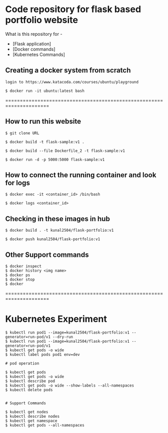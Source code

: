 # Code repository for flask based portfolio website

What is this repository for -

- [Flask application]
- [Docker commands]
- [Kubernetes Commands]


## Creating a docker system from scratch

```shell
login to https://www.katacoda.com/courses/ubuntu/playground

$ docker run -it ubuntu:latest bash
```

=====================================================================

## How to run this website

```shell
$ git clone URL

$ docker build -t flask-sample:v1 .

$ docker build --file Dockerfile_2 -t flask-sample:v1

$ docker run -d -p 5000:5000 flask-sample:v1
```

## How to connect the running container and look for logs

```shell
$ docker exec -it <container_id> /bin/bash

$ docker logs <container_id>
```

## Checking in these images in hub

```shell
$ docker build . -t kunal2504/flask-portfolio:v1

$ docker push kunal2504/flask-portfolio:v1
```

## Other Support commands

```shell
$ docker inspect
$ docker history <img name>
$ docker ps
$ docker stop
$ docker 
```


=====================================================================

# Kubernetes Experiment

```shell
$ kubectl run pod1 --image=kunal2504/flask-portfolio:v1 --generator=run-pod/v1 --dry-run
$ kubectl run pod1 --image=kunal2504/flask-portfolio:v1 --generator=run-pod/v1
$ kubectl get pods -o wide
$ kubectl label pods pod1 env=dev

# pod operation

$ kubectl get pods 
$ kubectl get pods -o wide 
$ kubectl describe pod 
$ kubectl get pods -o wide --show-labels --all-namespaces 
$ kubectl delete pods


# Support Commands

$ kubectl get nodes
$ kubectl describe nodes
$ kubectl get namespace
$ kubectl get pods --all-namespaces




```
